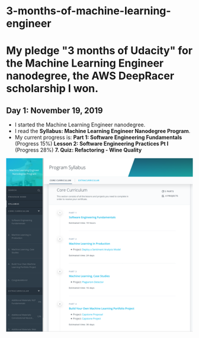 # 3-months-of-machine-learning-engineer

# My pledge "3 months of Udacity" for the Machine Learning Engineer nanodegree, the AWS DeepRacer scholarship I won.

## Day 1: November 19, 2019

- I started the Machine Learning Engineer nanodegree.
- I read the **Syllabus: Machine Learning Engineer Nanodegree Program**.
- My current progress is:
  **Part 1: Software Engineering Fundamentals** (Progress 15%)
  **Lesson 2: Software Engineering Practices Pt I** (Progress 28%)
  **7. Quiz: Refactoring - Wine Quality**

![Day 1](images/Day001.png)
